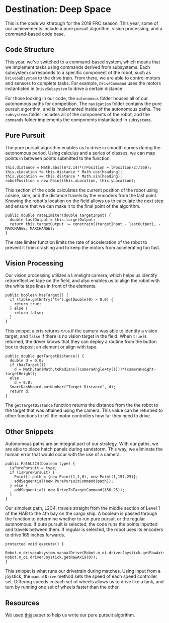 # Destination: Deep Space
This is the code walkthrough for the 2019 FRC season. This year, some of our achievements include a pure pursuit algorithm, vision processing, and a command-based code base.

## Code Structure
This year, we've switched to a command-based system, which means that we implement tasks using commands derived from subsystems. Each subsystem corresponds to a specific component of the robot, such as `DriveSubsystem` to the drive train. From there, we are able to control motors and sensors to complete tasks. For example, `DriveCommand` uses the motors instantiated in `DriveSubsystem` to drive a certain distance.

For those looking in our code, the `autonomous` folder houses all of our autonomous paths for competition. The `navigation` folder contains the pure pursuit algorithm, and is implemented inside of the autonomous paths. The `subsystems` folder includes all of the components of the robot, and the `commands` folder implements the components instantiated in `subsystems`.

## Pure Pursuit
The pure pursuit algorithm enables us to drive in smooth curves during the autonomous period. Using calculus and a series of classes, we can map points in between points submitted to the function. 

```
this.distance = Math.abs((6*3.14)*(rPosition + lPosition/2)/360);
this.xLocation += this.distance * Math.cos(heading);
this.yLocation += this.distance * Math.sin(heading);
robotPosition = new Point(this.xLocation, this.yLocation);
```

This section of the code calculates the current position of the robot using cosine, sine, and the distance travels by the encoders from the last point. Knowing the robot's location on the field allows us to calculate the next step and ensure that we can make it to the final point of the algorithm.

```
public double rateLimiter(double targetInput) {
  double lastOutput = this.targetOutput;
  return this.targetOutput += constrain((targetInput - lastOutput), -MAXCHANGE, MAXCHANGE);
}
```

The rate limiter function limits the rate of acceleration of the robot to prevent it from crashing and to keep the motors from accelerating too fast. 

## Vision Processing
Our vision processing utilizes a Limelight camera, which helps us identify retroreflective tape on the field, and also enables us to align the robot with the white tape lines in front of the elements.

```
public boolean hasTarget() {
  if (table.getEntry("tv").getDouble(0) > 0.0) {
    return true;
  } else {
    return false;
  }
}
```

This snippet alerts returns `true` if the camera was able to identify a vision target, and `false` if there is no vision target in the field. When `true` is returned, the driver knows that they can deploy a routine from the button box to deposit an element or align with tape.

```
public double getTargetDistance() {
  double d = 0.0;
  if (hasTarget())
    d = Math.tan(Math.toRadians((cameraAngle+ty())))*(cameraHeight-targetHeight);
  else
    d = 0.0;
  SmartDashboard.putNumber("Target Distance", d);
  return d;
}
```

The `getTargetDistance` function returns the distance from the the robot to the target that was attained using the camera. This value can be returned to other functions to tell the motor controllers how far they need to drive.

## Other Snippets
Autonomous paths are an integral part of our strategy. With our paths, we are able to place hatch panels during sandstorm. This way, we eliminate the human error that would occur with the use of a camera.

```
public PathL2C4(boolean type) {
  isPurePursuit = type;
  if (isPurePursuit) {
    Point[] path = {new Point(1,1,0), new Point(1,157.25)};
    addSequential(new PurePursuitCommand(path));
  } else {
    addSequential( new DriveToTargetCommand(156.25));
  }
}
```

Our simplest path, L2C4, travels straight from the middle section of Level 1 of the HAB to the 4th bay on the cargo ship. A boolean is passed through the function to determine whether to run pure pursuit or the regular autonomous. If pure pursuit is selected, the code runs the points inputted and travels between them. If regular is selected, the robot uses its encoders to drive 165 inches forwards.

```
protected void execute() {
  Robot.m_drivesubsystem.manualDrive(Robot.m_oi.driverJoystick.getRawAxis(1), Robot.m_oi.driverJoystick.getRawAxis(0));
}
```

This snippet is what runs our drivetrain during matches. Using input from a joystick, the `manualDrive` method sets the speed of each speed controller set. Differing speeds in each set of wheels allows us to drive like a tank, and turn by running one set of wheels faster than the other.

## Resources
We used [this](https://www.ri.cmu.edu/pub_files/pub3/coulter_r_craig_1992_1/coulter_r_craig_1992_1.pdf) paper to help us write our pure pursuit algorithm.
